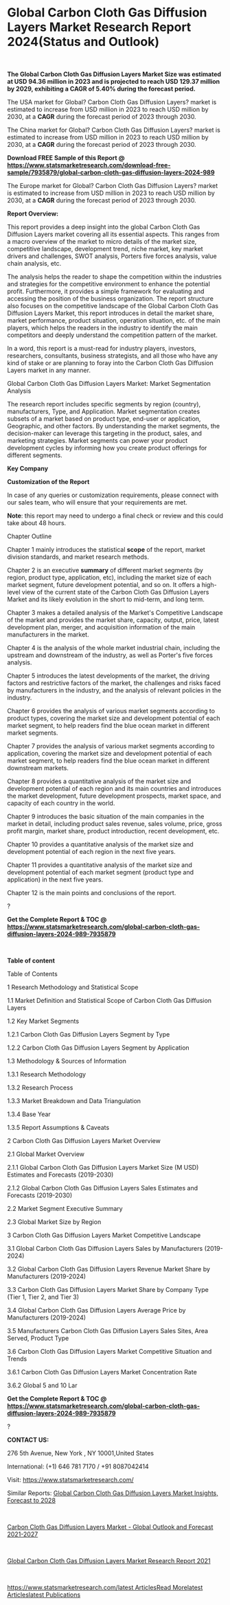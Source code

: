 <h1>Global Carbon Cloth Gas Diffusion Layers Market Research Report 2024(Status and Outlook)</h1><br/><p><strong>The Global Carbon Cloth Gas Diffusion Layers Market Size was estimated at USD 94.36 million in 2023 and is projected to reach USD 129.37 million by 2029, exhibiting a <strong>CAGR</strong> of 5.40% during the forecast period.</strong></p>
 
 
 
 <p>The USA market for Global? Carbon Cloth Gas Diffusion Layers? market is estimated to increase from USD million in 2023 to reach USD million by 2030, at a <strong>CAGR</strong> during the forecast period of 2023 through 2030.</p>
 
 
 
 <p>The China market for Global? Carbon Cloth Gas Diffusion Layers? market is estimated to increase from USD million in 2023 to reach USD million by 2030, at a <strong>CAGR</strong> during the forecast period of 2023 through 2030.</p>
 
 
 
 <p><strong>Download FREE Sample of this Report @ <a href="https://www.statsmarketresearch.com/download-free-sample/7935879/global-carbon-cloth-gas-diffusion-layers-2024-989">https://www.statsmarketresearch.com/download-free-sample/7935879/global-carbon-cloth-gas-diffusion-layers-2024-989</a></strong></p>
 
 
 
 <p>The Europe market for Global? Carbon Cloth Gas Diffusion Layers? market is estimated to increase from USD million in 2023 to reach USD million by 2030, at a <strong>CAGR</strong> during the forecast period of 2023 through 2030.</p>
 
 
 
 <p><strong>Report Overview:</strong></p>
 
 
 
 <p>This report provides a deep insight into the global Carbon Cloth Gas Diffusion Layers market covering all its essential aspects. This ranges from a macro overview of the market to micro details of the market size, competitive landscape, development trend, niche market, key market drivers and challenges, SWOT analysis, Porters five forces analysis, value chain analysis, etc.</p>
 
 
 
 <p>The analysis helps the reader to shape the competition within the industries and strategies for the competitive environment to enhance the potential profit. Furthermore, it provides a simple framework for evaluating and accessing the position of the business organization. The report structure also focuses on the competitive landscape of the Global Carbon Cloth Gas Diffusion Layers Market, this report introduces in detail the market share, market performance, product situation, operation situation, etc. of the main players, which helps the readers in the industry to identify the main competitors and deeply understand the competition pattern of the market.</p>
 
 
 
 <p>In a word, this report is a must-read for industry players, investors, researchers, consultants, business strategists, and all those who have any kind of stake or are planning to foray into the Carbon Cloth Gas Diffusion Layers market in any manner.</p>
 
 
 
 <p>Global Carbon Cloth Gas Diffusion Layers Market: Market Segmentation Analysis</p>
 
 
 
 <p>The research report includes specific segments by region (country), manufacturers, Type, and Application. Market segmentation creates subsets of a market based on product type, end-user or application, Geographic, and other factors. By understanding the market segments, the decision-maker can leverage this targeting in the product, sales, and marketing strategies. Market segments can power your product development cycles by informing how you create product offerings for different segments.</p>
 
 
 
 <p><strong>Key Company</strong></p>
 
 
 
 <p><strong>Customization of the Report</strong></p>
 
 
 
 <p>In case of any queries or customization requirements, please connect with our sales team, who will ensure that your requirements are met.</p>
 
 
 
 <p><strong>Note</strong>: this report may need to undergo a final check or review and this could take about 48 hours.</p>
 
 
 
 <p>Chapter Outline</p>
 
 
 
 <p>Chapter 1 mainly introduces the statistical <strong>scope</strong> of the report, market division standards, and market research methods.</p>
 
 
 
 <p>Chapter 2 is an executive <strong>summary</strong> of different market segments (by region, product type, application, etc), including the market size of each market segment, future development potential, and so on. It offers a high-level view of the current state of the Carbon Cloth Gas Diffusion Layers Market and its likely evolution in the short to mid-term, and long term.</p>
 
 
 
 <p>Chapter 3 makes a detailed analysis of the Market&#39;s Competitive Landscape of the market and provides the market share, capacity, output, price, latest development plan, merger, and acquisition information of the main manufacturers in the market.</p>
 
 
 
 <p>Chapter 4 is the analysis of the whole market industrial chain, including the upstream and downstream of the industry, as well as Porter&#39;s five forces analysis.</p>
 
 
 
 <p>Chapter 5 introduces the latest developments of the market, the driving factors and restrictive factors of the market, the challenges and risks faced by manufacturers in the industry, and the analysis of relevant policies in the industry.</p>
 
 
 
 <p>Chapter 6 provides the analysis of various market segments according to product types, covering the market size and development potential of each market segment, to help readers find the blue ocean market in different market segments.</p>
 
 
 
 <p>Chapter 7 provides the analysis of various market segments according to application, covering the market size and development potential of each market segment, to help readers find the blue ocean market in different downstream markets.</p>
 
 
 
 <p>Chapter 8 provides a quantitative analysis of the market size and development potential of each region and its main countries and introduces the market development, future development prospects, market space, and capacity of each country in the world.</p>
 
 
 
 <p>Chapter 9 introduces the basic situation of the main companies in the market in detail, including product sales revenue, sales volume, price, gross profit margin, market share, product introduction, recent development, etc.</p>
 
 
 
 <p>Chapter 10 provides a quantitative analysis of the market size and development potential of each region in the next five years.</p>
 
 
 
 <p>Chapter 11 provides a quantitative analysis of the market size and development potential of each market segment (product type and application) in the next five years.</p>
 
 
 
 <p>Chapter 12 is the main points and conclusions of the report.</p>
 
 
 
 <p>? </p>
 
 
 
 <div><b>Get the Complete Report & TOC @ <a href="https://www.statsmarketresearch.com/global-carbon-cloth-gas-diffusion-layers-2024-989-7935879">https://www.statsmarketresearch.com/global-carbon-cloth-gas-diffusion-layers-2024-989-7935879</a></b></div>
 
 
 
 <p><br />
 
 <b>Table of content</b></p>
 
 
 
 <p>Table of Contents<br />
 
 1 Research Methodology and Statistical Scope<br />
 
 1.1 Market Definition and Statistical Scope of Carbon Cloth Gas Diffusion Layers<br />
 
 1.2 Key Market Segments<br />
 
 1.2.1 Carbon Cloth Gas Diffusion Layers Segment by Type<br />
 
 1.2.2 Carbon Cloth Gas Diffusion Layers Segment by Application<br />
 
 1.3 Methodology & Sources of Information<br />
 
 1.3.1 Research Methodology<br />
 
 1.3.2 Research Process<br />
 
 1.3.3 Market Breakdown and Data Triangulation<br />
 
 1.3.4 Base Year<br />
 
 1.3.5 Report Assumptions & Caveats<br />
 
 2 Carbon Cloth Gas Diffusion Layers Market Overview<br />
 
 2.1 Global Market Overview<br />
 
 2.1.1 Global Carbon Cloth Gas Diffusion Layers Market Size (M USD) Estimates and Forecasts (2019-2030)<br />
 
 2.1.2 Global Carbon Cloth Gas Diffusion Layers Sales Estimates and Forecasts (2019-2030)<br />
 
 2.2 Market Segment Executive Summary<br />
 
 2.3 Global Market Size by Region<br />
 
 3 Carbon Cloth Gas Diffusion Layers Market Competitive Landscape<br />
 
 3.1 Global Carbon Cloth Gas Diffusion Layers Sales by Manufacturers (2019-2024)<br />
 
 3.2 Global Carbon Cloth Gas Diffusion Layers Revenue Market Share by Manufacturers (2019-2024)<br />
 
 3.3 Carbon Cloth Gas Diffusion Layers Market Share by Company Type (Tier 1, Tier 2, and Tier 3)<br />
 
 3.4 Global Carbon Cloth Gas Diffusion Layers Average Price by Manufacturers (2019-2024)<br />
 
 3.5 Manufacturers Carbon Cloth Gas Diffusion Layers Sales Sites, Area Served, Product Type<br />
 
 3.6 Carbon Cloth Gas Diffusion Layers Market Competitive Situation and Trends<br />
 
 3.6.1 Carbon Cloth Gas Diffusion Layers Market Concentration Rate<br />
 
 3.6.2 Global 5 and 10 Lar</p>
 
 
 
 <div><b>Get the Complete Report & TOC @ <a href="https://www.statsmarketresearch.com/global-carbon-cloth-gas-diffusion-layers-2024-989-7935879">https://www.statsmarketresearch.com/global-carbon-cloth-gas-diffusion-layers-2024-989-7935879</a></b></div>
 
 
 
 <p>? </p>
 
 
 
 <p><b>CONTACT US:</b><br />
 
 276 5th Avenue, New York , NY 10001,United States<br />
 
 International: (+1) 646 781 7170 / +91 8087042414<br />
 
 Visit: <a href="https://www.statsmarketresearch.com/">https://www.statsmarketresearch.com/</a><br />
 
 Similar Reports: <a href="https://www.statsmarketresearch.com/global-carbon-cloth-gas-diffusion-layers-2024-989-7935879">Global Carbon Cloth Gas Diffusion Layers Market Insights, Forecast to 2028</a><br />
 
 <br />
 
 <a href="https://www.statsmarketresearch.com/global-carbon-cloth-gas-diffusion-layers-2024-989-7935879">Carbon Cloth Gas Diffusion Layers Market - Global Outlook and Forecast 2021-2027</a><br />
 
 <br />
 
 <a href="https://www.statsmarketresearch.com/global-carbon-cloth-gas-diffusion-layers-2024-989-7935879">Global Carbon Cloth Gas Diffusion Layers Market Research Report 2021</a><br />
 
 <br />
 
 <a href="https://gyeongbokgung.com">https://www.statsmarketresearch.com/</a><a href="https://hallyeomaritime.com">latest Articles</a><a href="https://jingwansa.com">Read More</a><a href="https://nguoiviet.jp/">latest Articles</a><a href="https://www.intelmarketresearch.com/">latest Publications</a></p>